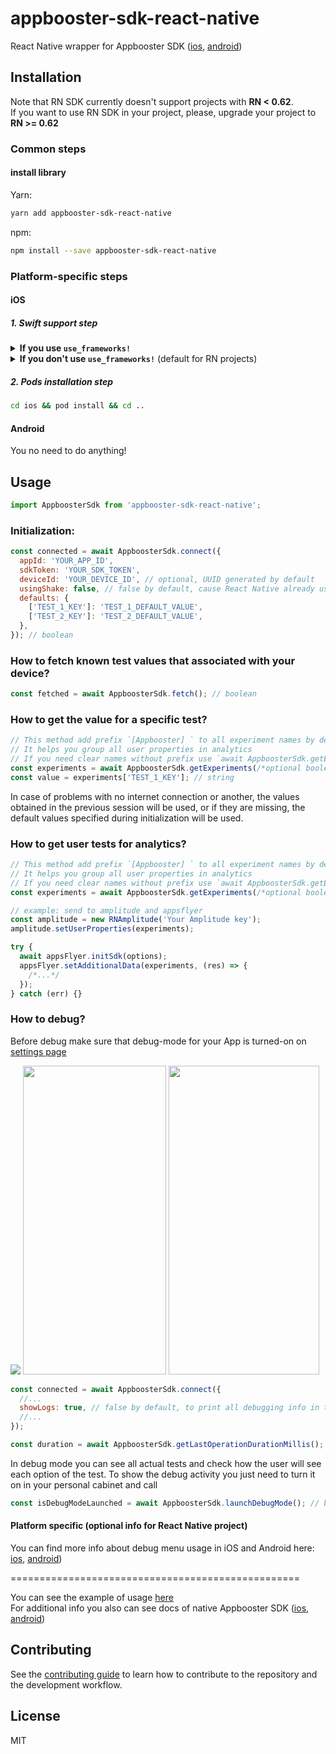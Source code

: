 # appbooster-sdk-react-native

React Native wrapper for Appbooster SDK ([ios](https://github.com/appbooster/appbooster-sdk-ios), [android](https://github.com/appbooster/appbooster-sdk-android))

## Installation

Note that RN SDK currently doesn't support projects with **RN < 0.62**.  
If you want to use RN SDK in your project, please, upgrade your project to **RN >= 0.62**

### Common steps

#### install library

Yarn:

```sh
yarn add appbooster-sdk-react-native
```

npm:

```sh
npm install --save appbooster-sdk-react-native
```

### Platform-specific steps

#### iOS

##### 1. Swift support step

<details>
<summary><b>If you use <code>use_frameworks!</code></b></summary>
<br>
Add next lines of code in <code>Podfile</code>:

```rb
use_frameworks! # You already use it in your project!

# add next lines of code:

pre_install do |installer|
  installer.pod_targets.each do |pod|
    if pod.name.eql?('appbooster-sdk-react-native')
      def pod.build_type; # Uncomment one line depending on your CocoaPods version
        Pod::BuildType.static_library # Pods version >= 1.9 (uncommented by default)
        # Pod::Target::BuildType.static_library # Pods version < 1.9
      end
    end
  end
end
```

</details>

<details>
<summary><b>If you don't use <code>use_frameworks!</code></b> (default for RN projects)</summary>
<br>
If you <b>have no Swift integration</b> in your project follow next steps:
<br><br>

1. In XCode, in the project navigator, right click your `[your project's name]` folder, choose ➜ `Add Files to [your project's name]`

![Create Swift File](https://i.imgur.com/00K5UZ1.png)

2. Select `Swift File` ➜ `Next`

![Create Swift File](https://i.imgur.com/Mdc9MLk.png)

3. Specify name for example `Dummy.swift` ➜ `Create`

![Create Swift File](https://i.imgur.com/2HSk7Jp.png)

4. Now a pop up is shown select `Create Bridging Header`

![Create Swift File](https://i.imgur.com/f2zA0n9.png)

</details>

##### 2. Pods installation step

```bash
cd ios && pod install && cd ..
```

#### Android

You no need to do anything!

## Usage

```js
import AppboosterSdk from 'appbooster-sdk-react-native';
```

### Initialization:

```js
const connected = await AppboosterSdk.connect({
  appId: 'YOUR_APP_ID',
  sdkToken: 'YOUR_SDK_TOKEN',
  deviceId: 'YOUR_DEVICE_ID', // optional, UUID generated by default
  usingShake: false, // false by default, cause React Native already uses shake motion in debug mode for own purposes (show React Native debug window after shaking your device)
  defaults: {
    ['TEST_1_KEY']: 'TEST_1_DEFAULT_VALUE',
    ['TEST_2_KEY']: 'TEST_2_DEFAULT_VALUE',
  },
}); // boolean
```

### How to fetch known test values that associated with your device?

```js
const fetched = await AppboosterSdk.fetch(); // boolean
```

### How to get the value for a specific test?

```js
// This method add prefix `[Appbooster] ` to all experiment names by default
// It helps you group all user properties in analytics
// If you need clear names without prefix use `await AppboosterSdk.getExperiments(false)` (i.e. for your logs)
const experiments = await AppboosterSdk.getExperiments(/*optional boolean parameter, true by default*/); // object with experiments
const value = experiments['TEST_1_KEY']; // string
```

In case of problems with no internet connection or another, the values obtained in the previous session will be used, or if they are missing, the default values specified during initialization will be used.

### How to get user tests for analytics?

```js
// This method add prefix `[Appbooster] ` to all experiment names by default
// It helps you group all user properties in analytics
// If you need clear names without prefix use `await AppboosterSdk.getExperiments(false)` (i.e. for your logs)
const experiments = await AppboosterSdk.getExperiments(/*optional boolean parameter, true by default*/); // object with experiments

// example: send to amplitude and appsflyer
const amplitude = new RNAmplitude('Your Amplitude key');
amplitude.setUserProperties(experiments);

try {
  await appsFlyer.initSdk(options);
  appsFlyer.setAdditionalData(experiments, (res) => {
    /*...*/
  });
} catch (err) {}
```

### How to debug?

Before debug make sure that debug-mode for your App is turned-on on [settings page](https://platform.appbooster.com/ab/settings)

![](https://imgproxy.appbooster.com/9ACImnEbmsO822dynjTjcC_B8aXzbbpPQsOgop2PlBs//aHR0cHM6Ly9hcHBib29zdGVyLWNsb3VkLnMzLmV1LWNlbnRyYWwtMS5hbWF6b25hd3MuY29tLzk0N2M5NzdmLTAwY2EtNDA1Yi04OGQ4LTAzOTM4ZjY4OTAzYi5wbmc.png)
<img src="https://imgproxy.appbooster.com/DTJe8gCCUt-FBdGoEvwIp7TFYQ1JfwCZZPiFrR4tkic//aHR0cHM6Ly9hcHBib29zdGVyLWNsb3VkLnMzLmV1LWNlbnRyYWwtMS5hbWF6b25hd3MuY29tLzNkM2IyMDkyLWNiOGYtNDhhNi05MjgwLTMxMWRhNDZmZmJiMy5wbmc.png" width="229" height="494" />
<img src="https://imgproxy.appbooster.com/vK0c6Ia7iBueCiczg27J7AVhnEIW0dDULdgHlWPg0Po//aHR0cHM6Ly9hcHBib29zdGVyLWNsb3VkLnMzLmV1LWNlbnRyYWwtMS5hbWF6b25hd3MuY29tL2Y3NTZkODdmLTc4YTAtNGE1ZS04YjhjLTAwNTBhMWVjNThkZC5wbmc.png" width="241" height="494" />

```js
const connected = await AppboosterSdk.connect({
  //...
  showLogs: true, // false by default, to print all debugging info in the console (note that currently you can see logs in XCode or Android Studio but not in JS console)
  //...
});

const duration = await AppboosterSdk.getLastOperationDurationMillis(); // number (the duration of the last operation in milliseconds)
```

In debug mode you can see all actual tests and check how the user will see each option of the test. To show the debug activity you just need to turn it on in your personal cabinet and call

```js
const isDebugModeLaunched = await AppboosterSdk.launchDebugMode(); // boolean
```

#### Platform specific (optional info for React Native project)

You can find more info about debug menu usage in iOS and Android here: [ios](https://github.com/appbooster/appbooster-sdk-ios#how-to-debug), [android](https://github.com/appbooster/appbooster-sdk-android#how-to-debug))

==================================================

You can see the example of usage [here](example)  
For additional info you also can see docs of native Appbooster SDK ([ios](https://github.com/appbooster/appbooster-sdk-ios), [android](https://github.com/appbooster/appbooster-sdk-android))

## Contributing

See the [contributing guide](CONTRIBUTING.md) to learn how to contribute to the repository and the development workflow.

## License

MIT
